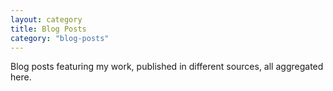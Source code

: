 ```yaml
---
layout: category
title: Blog Posts
category: "blog-posts"
---
```


Blog posts featuring my work, published in different sources, all aggregated here. 